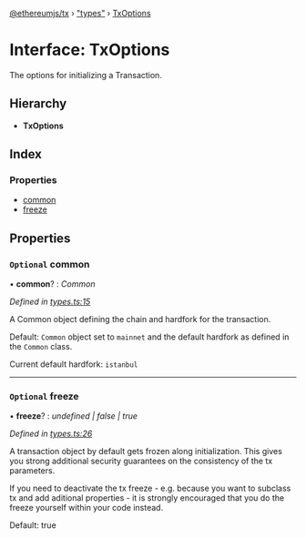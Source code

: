 [@ethereumjs/tx](../README.md) › ["types"](../modules/_types_.md) › [TxOptions](_types_.txoptions.md)

# Interface: TxOptions

The options for initializing a Transaction.

## Hierarchy

* **TxOptions**

## Index

### Properties

* [common](_types_.txoptions.md#optional-common)
* [freeze](_types_.txoptions.md#optional-freeze)

## Properties

### `Optional` common

• **common**? : *Common*

*Defined in [types.ts:15](https://github.com/ethereumjs/ethereumjs-vm/blob/master/packages/tx/src/types.ts#L15)*

A Common object defining the chain and hardfork for the transaction.

Default: `Common` object set to `mainnet` and the default hardfork as defined in the `Common` class.

Current default hardfork: `istanbul`

___

### `Optional` freeze

• **freeze**? : *undefined | false | true*

*Defined in [types.ts:26](https://github.com/ethereumjs/ethereumjs-vm/blob/master/packages/tx/src/types.ts#L26)*

A transaction object by default gets frozen along initialization. This gives you
strong additional security guarantees on the consistency of the tx parameters.

If you need to deactivate the tx freeze - e.g. because you want to subclass tx and
add aditional properties - it is strongly encouraged that you do the freeze yourself
within your code instead.

Default: true
